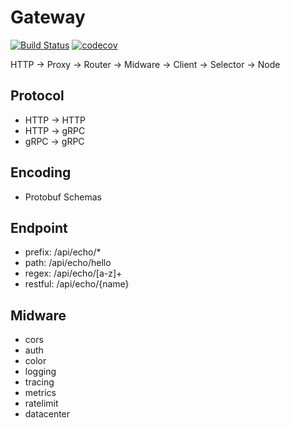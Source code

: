 # Gateway
[![Build Status](https://github.com/carmel/microservices/gateway/workflows/Test/badge.svg?branch=main)](https://github.com/carmel/microservices/gateway/actions?query=branch%3Amain)
[![codecov](https://codecov.io/gh/carmel/microservices/gateway/branch/main/graph/badge.svg)](https://codecov.io/gh/carmel/microservices/gateway)

HTTP -> Proxy -> Router -> Midware -> Client -> Selector -> Node

## Protocol
* HTTP -> HTTP  
* HTTP -> gRPC  
* gRPC -> gRPC  

## Encoding
* Protobuf Schemas

## Endpoint
* prefix: /api/echo/*
* path: /api/echo/hello
* regex: /api/echo/[a-z]+
* restful: /api/echo/{name}

## Midware
* cors
* auth
* color
* logging
* tracing
* metrics
* ratelimit
* datacenter

